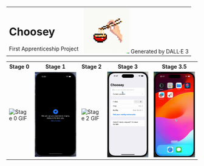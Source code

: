 <table>
  <tr>
    <td>
      <h1>Choosey</h1>
      First Apprenticeship Project<be>
    </td>
    <td>
      <img src="./screenshots/icon.png" alt="App Icon" width="120">
      Generated by DALL·E 3
    </td>
  </tr>
</table>
<table>
  <tr>
    <th>Stage 0</th>
    <th>Stage 1</th>
    <th>Stage 2</th>
    <th>Stage 3</th>
    <th>Stage 3.5</th>
  </tr>
  <tr>
    <td><img src="./screenshots/choosey-stage-0.gif" width="300" alt="Stage 0 GIF"></td>
    <td><img src="./screenshots/choosey-stage-1.gif" width="300" alt="Stage 1 GIF"></td>
    <td><img src="./screenshots/choosey-stage-2.gif" width="300" alt="Stage 2 GIF"></td>
    <td><img src="./screenshots/choosey-stage-3.gif" width="300" alt="Stage 3 GIF"></td>
    <td><img src="./screenshots/choosey-stage-3.5.gif" width="300" alt="Stage 3.5 GIF"></td>
  </tr>
</table>
